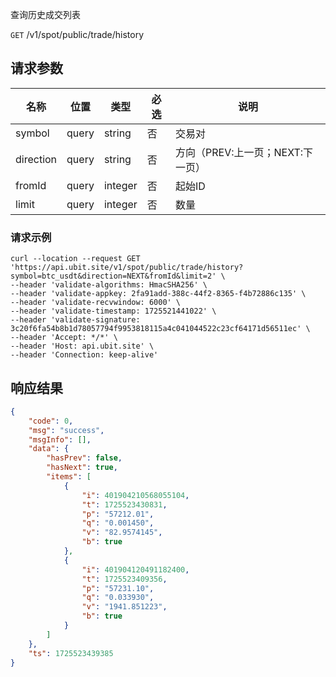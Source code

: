 查询历史成交列表

`GET` /v1/spot/public/trade/history

## 请求参数

| 名称      | 位置  | 类型    | 必选 | 说明                             |
| --------- | ----- | ------- | ---- | -------------------------------- |
| symbol    | query | string  | 否   | 交易对                           |
| direction | query | string  | 否   | 方向（PREV:上一页；NEXT:下一页） |
| fromId    | query | integer | 否   | 起始ID                           |
| limit     | query | integer | 否   | 数量                             |

### 请求示例

```shell
curl --location --request GET 'https://api.ubit.site/v1/spot/public/trade/history?symbol=btc_usdt&direction=NEXT&fromId&limit=2' \
--header 'validate-algorithms: HmacSHA256' \
--header 'validate-appkey: 2fa91add-388c-44f2-8365-f4b72886c135' \
--header 'validate-recvwindow: 6000' \
--header 'validate-timestamp: 1725521441022' \
--header 'validate-signature: 3c20f6fa54b8b1d78057794f9953818115a4c041044522c23cf64171d56511ec' \
--header 'Accept: */*' \
--header 'Host: api.ubit.site' \
--header 'Connection: keep-alive'
```



## 响应结果

```json
{
    "code": 0,
    "msg": "success",
    "msgInfo": [],
    "data": {
        "hasPrev": false,
        "hasNext": true,
        "items": [
            {
                "i": 401904210568055104,
                "t": 1725523430831,
                "p": "57212.01",
                "q": "0.001450",
                "v": "82.9574145",
                "b": true
            },
            {
                "i": 401904120491182400,
                "t": 1725523409356,
                "p": "57231.10",
                "q": "0.033930",
                "v": "1941.851223",
                "b": true
            }
        ]
    },
    "ts": 1725523439385
}
```

